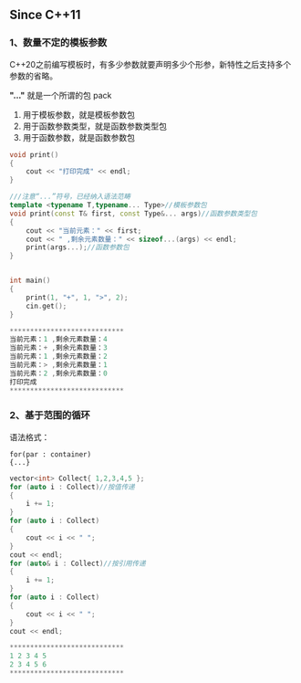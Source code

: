 ## Since C++11
### 1、数量不定的模板参数
C++20之前编写模板时，有多少参数就要声明多少个形参，新特性之后支持多个参数的省略。

**"..."** 就是一个所谓的包 pack
1. 用于模板参数，就是模板参数包
2. 用于函数参数类型，就是函数参数类型包
3. 用于函数参数，就是函数参数包
```C++
void print()
{
    cout << "打印完成" << endl;
}

///注意“...”符号，已经纳入语法范畴
template <typename T,typename... Type>//模板参数包
void print(const T& first, const Type&... args)//函数参数类型包
{
    cout << "当前元素：" << first;
    cout << " ,剩余元素数量：" << sizeof...(args) << endl;
    print(args...);//函数参数包
}


int main()
{
    print(1, "+", 1, ">", 2);
    cin.get();
}

****************************
当前元素：1 ,剩余元素数量：4
当前元素：+ ,剩余元素数量：3
当前元素：1 ,剩余元素数量：2
当前元素：> ,剩余元素数量：1
当前元素：2 ,剩余元素数量：0
打印完成
****************************
```

### 2、基于范围的循环
语法格式：

    for(par : container)
    {...}

```C++
vector<int> Collect{ 1,2,3,4,5 };
for (auto i : Collect)//按值传递
{
    i += 1;
}
for (auto i : Collect)
{
    cout << i << " ";
}
cout << endl;
for (auto& i : Collect)//按引用传递
{
    i += 1;
}
for (auto i : Collect)
{
    cout << i << " ";
}
cout << endl;

****************************
1 2 3 4 5
2 3 4 5 6
****************************
```
